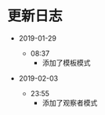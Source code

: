 # 更新日志


* 2019-01-29
    -   08:37   
        -   添加了模板模式
 
* 2019-02-03
    -   23:55
        -   添加了观察者模式